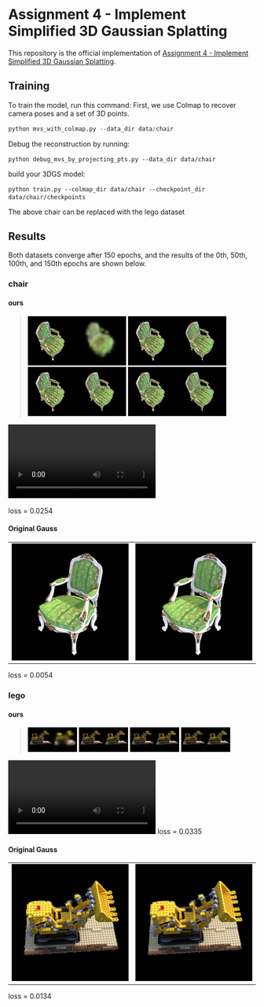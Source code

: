 # Assignment 4 - Implement Simplified 3D Gaussian Splatting

This repository is the official implementation of [Assignment 4 - Implement Simplified 3D Gaussian Splatting](https://github.com/YudongGuo/DIP-Teaching/tree/main/Assignments/04_3DGS).  


## Training

To train the model, run this command:
First, we use Colmap to recover camera poses and a set of 3D points.
```python
python mvs_with_colmap.py --data_dir data/chair
```

Debug the reconstruction by running:
```
python debug_mvs_by_projecting_pts.py --data_dir data/chair
```

build your 3DGS model:
```
python train.py --colmap_dir data/chair --checkpoint_dir data/chair/checkpoints
```

The above chair can be replaced with the lego dataset
## Results
Both datasets converge after 150 epochs, and the results of the 0th, 50th, 100th, and 150th epochs are shown below.
### chair
#### ours
>![epoch0](https://raw.githubusercontent.com/Dorispig/DIP/refs/heads/main/homework/homework4/04_3DGS/data/chair/checkpoints/debug_images/epoch_0000/r_47.png "epoch0")
![epoch50](https://raw.githubusercontent.com/Dorispig/DIP/refs/heads/main/homework/homework4/04_3DGS/data/chair/checkpoints/debug_images/epoch_0050/r_47.png "epoch50")
![epoch100](https://raw.githubusercontent.com/Dorispig/DIP/refs/heads/main/homework/homework4/04_3DGS/data/chair/checkpoints/debug_images/epoch_0100/r_47.png "epoch100")
![epoch150](https://raw.githubusercontent.com/Dorispig/DIP/refs/heads/main/homework/homework4/04_3DGS/data/chair/checkpoints/debug_images/epoch_0150/r_47.png "epoch150")

![chair](https://raw.githubusercontent.com/Dorispig/DIP/refs/heads/main/homework/homework4/04_3DGS/data/chair/checkpoints/debug_images/debug_rendering.mp4 "chair")

loss = 0.0254

#### Original Gauss
<table>
  <tr>
    <td><img src="https://raw.githubusercontent.com/Dorispig/DIP/refs/heads/main/homework/homework4/origin_gaussian/chair/ours_30000/gt/00006.png" alt="chair00006" style="width:100%"></td>
    <td><img src="https://raw.githubusercontent.com/Dorispig/DIP/refs/heads/main/homework/homework4/origin_gaussian/chair/ours_30000/renders/00006.png" alt="chair00006 render" style="width:100%"></td>
  </tr>
</table>
loss = 0.0054

### lego
#### ours
>![epoch0](https://raw.githubusercontent.com/Dorispig/DIP/refs/heads/main/homework/homework4/04_3DGS/data/lego/checkpoints/debug_images/epoch_0000/r_85.png "epoch0")
![epoch50](https://raw.githubusercontent.com/Dorispig/DIP/refs/heads/main/homework/homework4/04_3DGS/data/lego/checkpoints/debug_images/epoch_0050/r_85.png "epoch50")
![epoch100](https://raw.githubusercontent.com/Dorispig/DIP/refs/heads/main/homework/homework4/04_3DGS/data/lego/checkpoints/debug_images/epoch_0100/r_85.png "epoch100")
![epoch150](https://raw.githubusercontent.com/Dorispig/DIP/refs/heads/main/homework/homework4/04_3DGS/data/lego/checkpoints/debug_images/epoch_0150/r_85.png "epoch150")

![lego](https://raw.githubusercontent.com/Dorispig/DIP/refs/heads/main/homework/homework4/04_3DGS/data/lego/checkpoints/debug_images/debug_rendering.mp4 "lego")
loss = 0.0335

#### Original Gauss
<table>
  <tr>
    <td><img src="https://raw.githubusercontent.com/Dorispig/DIP/refs/heads/main/homework/homework4/origin_gaussian/lego/ours_30000/gt/00006.png" alt="lego00006" style="width:100%"></td>
    <td><img src="https://raw.githubusercontent.com/Dorispig/DIP/refs/heads/main/homework/homework4/origin_gaussian/lego/ours_30000/renders/00006.png" alt="lego00006 render" style="width:100%"></td>
  </tr>
</table>
loss = 0.0134